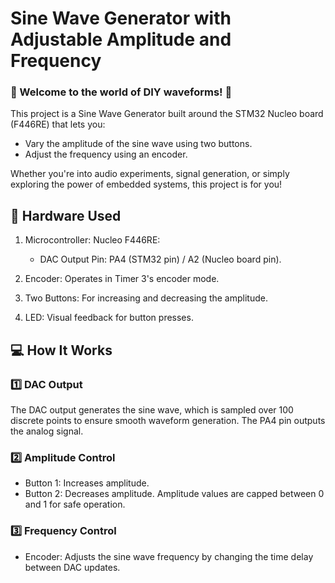 # Sine Wave Generator with Adjustable Amplitude and Frequency

### 🎵 Welcome to the world of DIY waveforms! 🎵

This project is a Sine Wave Generator built around the STM32 Nucleo board (F446RE) that lets you:

  * Vary the amplitude of the sine wave using two buttons.
  * Adjust the frequency using an encoder.
    
Whether you're into audio experiments, signal generation, or simply exploring the power of embedded systems, this project is for you!


## 🔧 Hardware Used
1. Microcontroller: Nucleo F446RE:
   
    * DAC Output Pin: PA4 (STM32 pin) / A2 (Nucleo board pin).
   
3. Encoder: Operates in Timer 3's encoder mode.
4. Two Buttons: For increasing and decreasing the amplitude.
5. LED: Visual feedback for button presses.


## 💻 How It Works
### 1️⃣ DAC Output
The DAC output generates the sine wave, which is sampled over 100 discrete points to ensure smooth waveform generation. The PA4 pin outputs the analog signal.

### 2️⃣ Amplitude Control
* Button 1: Increases amplitude.
* Button 2: Decreases amplitude.
Amplitude values are capped between 0 and 1 for safe operation.

### 3️⃣ Frequency Control
* Encoder: Adjusts the sine wave frequency by changing the time delay between DAC updates.
